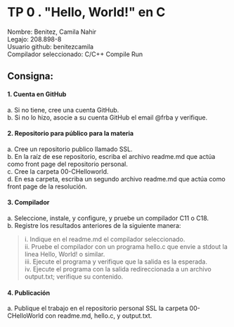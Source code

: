 # TP 0 . "Hello, World!" en C  
Nombre: Benitez, Camila Nahir  
Legajo: 208.898-8  
Usuario github: benitezcamila  
Compilador seleccionado: C/C++ Compile Run
## Consigna: 
#### 1. Cuenta en GitHub  
  a. Si no tiene, cree una cuenta GitHub.  
  b. Si no lo hizo, asocie a su cuenta GitHub el email @frba y verifique. 

#### 2. Repositorio para público para la materia  
  a. Cree un repositorio publico llamado SSL.  
  b. En la raíz de ese repositorio, escriba el archivo readme.md que actúa como  front page del repositorio personal.  
  c. Cree la carpeta 00-CHelloworld.  
  d. En esa carpeta, escriba un segundo archivo readme.md que actúa como front page de la resolución.  
  
#### 3. Compilador  
  a. Seleccione, instale, y configure, y pruebe un compilador C11 o C18.  
  b. Registre los resultados anteriores de la siguiente manera:   
>i. Indique en el readme.md el compilador seleccionado.  
>ii. Pruebe el compilador con un programa hello.c que envie a stdout la linea Hello, World! o similar.  
>iii. Ejecute el programa y verifique que la salida es la esperada.  
>iv. Ejecute el programa con la salida redireccionada a un archivo output.txt; verifique su contenido.  

#### 4. Publicación  
  a. Publique el trabajo en el repositorio personal SSL la carpeta 00- CHelloWorld con readme.md, hello.c, y output.txt. 

